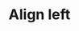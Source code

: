---
title: Align left
tags: ["align", "left", "position", "layout", "arrangement", "alignment", "direction"]
icon: align-left
svg: '<svg xmlns="http://www.w3.org/2000/svg" width="24" height="24" fill="none" viewBox="0 0 24 24" stroke-width="1.5" stroke-linecap="round" stroke-linejoin="round" stroke="currentColor"><path d="M18 14h-8c-.932 0-1.398 0-1.765.152a2 2 0 0 0-1.083 1.083C7 15.602 7 16.068 7 17s0 1.398.152 1.765a2 2 0 0 0 1.083 1.083C8.602 20 9.068 20 10 20h8c.932 0 1.398 0 1.765-.152a2 2 0 0 0 1.083-1.083C21 18.398 21 17.932 21 17s0-1.398-.152-1.765a2 2 0 0 0-1.083-1.083C19.398 14 18.932 14 18 14M14 4h-4c-.932 0-1.398 0-1.765.152a2 2 0 0 0-1.083 1.083C7 5.602 7 6.068 7 7s0 1.398.152 1.765a2 2 0 0 0 1.083 1.083C8.602 10 9.068 10 10 10h4c.932 0 1.398 0 1.765-.152a2 2 0 0 0 1.083-1.083C17 8.398 17 7.932 17 7s0-1.398-.152-1.765a2 2 0 0 0-1.083-1.083C15.398 4 14.932 4 14 4M3 21V3"/></svg>'
---